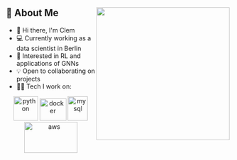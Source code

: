 
## :book: About Me <img src="nn_gif.gif" width="300" height="300" align="right">

- :metal: Hi there, I'm Clem
- :computer: Currently working as a data scientist in Berlin
- :thinking: Interested in RL and applications of GNNs
- :bulb: Open to collaborating on projects
- :technologist: Tech I work on:
<p align="center">
      <img src="https://www.vectorlogo.zone/logos/python/python-icon.svg" alt="python" width="55" height="55"/>
      <img src="https://www.vectorlogo.zone/logos/docker/docker-official.svg" alt="docker" width="60" height="50"/>
      <img src="https://www.vectorlogo.zone/logos/jenkins/jenkins-icon.svg" alt="mysql" width="45" height="55"/>  
      <img src="https://www.vectorlogo.zone/logos/amazon_aws/amazon_aws-ar21.svg" alt="aws" width="120" height="70"/>
</p>
